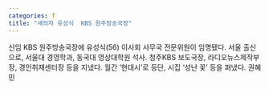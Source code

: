 ```yaml
---
categories: f
title: "새의자 유성식  KBS 원주방송국장"
---
```

신임 KBS 원주방송국장에 유성식(56) 이사회 사무국 전문위원이 임명됐다. 서울 출신으로, 서울대 경영학과, 동국대 영상대학원 석사. 청주KBS 보도국장, 라디오뉴스제작부장, 경인취재센터장 등을 지냈다. 월간 ‘현대시’로 등단, 시집 ‘성난 꽃’ 등을 펴냈다. 권혜민
